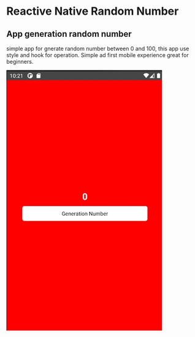 # Reactive Native Random Number

## App generation random number

simple app for gnerate random number between 0 and 100, this app use style and hook for operation. Simple ad first mobile experience great for beginners.

![Tela do App](./img/img.jpg)